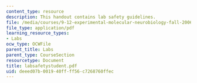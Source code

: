 ```yaml
---
content_type: resource
description: This handout contains lab safety guidelines.
file: /media/courses/9-12-experimental-molecular-neurobiology-fall-2006/deeed07b001940ffff56c7268760ffec_labsafetystudent.pdf
file_type: application/pdf
learning_resource_types:
- Labs
ocw_type: OCWFile
parent_title: Labs
parent_type: CourseSection
resourcetype: Document
title: labsafetystudent.pdf
uid: deeed07b-0019-40ff-ff56-c7268760ffec
---
```


